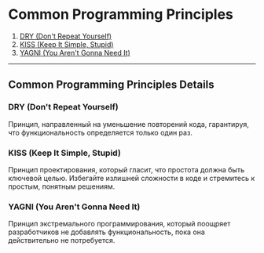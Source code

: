 # Common Programming Principles

1. [DRY (Don't Repeat Yourself)](#dry-dont-repeat-yourself)
2. [KISS (Keep It Simple, Stupid)](#kiss-keep-it-simple-stupid)
3. [YAGNI (You Aren't Gonna Need It)](#yagni-you-arent-gonna-need-it)

---

## Common Programming Principles Details
### DRY (Don't Repeat Yourself) <a id="dry-dont-repeat-yourself"></a>

Принцип, направленный на уменьшение повторений кода, гарантируя, что функциональность определяется только один раз.

### KISS (Keep It Simple, Stupid) <a id="kiss-keep-it-simple-stupid"></a>

Принцип проектирования, который гласит, что простота должна быть ключевой целью. Избегайте излишней сложности в коде и стремитесь к простым, понятным решениям.

### YAGNI (You Aren't Gonna Need It) <a id="yagni-you-arent-gonna-need-it"></a>

Принцип экстремального программирования, который поощряет разработчиков не добавлять функциональность, пока она действительно не потребуется.
